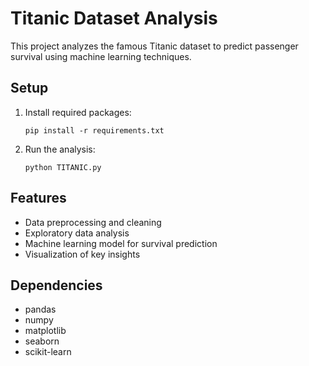 # Titanic Dataset Analysis

This project analyzes the famous Titanic dataset to predict passenger survival using machine learning techniques.

## Setup
1. Install required packages:
   ```
   pip install -r requirements.txt
   ```

2. Run the analysis:
   ```
   python TITANIC.py
   ```

## Features
- Data preprocessing and cleaning
- Exploratory data analysis
- Machine learning model for survival prediction
- Visualization of key insights

## Dependencies
- pandas
- numpy
- matplotlib
- seaborn
- scikit-learn
